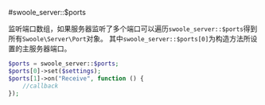 #swoole_server::$ports

监听端口数组，如果服务器监听了多个端口可以遍历`swoole_server::$ports`得到所有`Swoole\Server\Port`对象。
其中`swoole_server::$ports[0]`为构造方法所设置的主服务器端口。

```php
$ports = swoole_server::$ports;
$ports[0]->set($settings);
$ports[1]->on("Receive", function () {
	//callback
});
```
